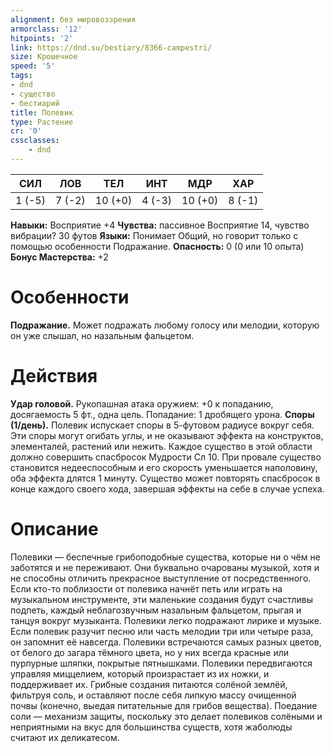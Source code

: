 ```yaml
---
alignment: без мировоззрения
armorclass: '12'
hitpoints: '2'
link: https://dnd.su/bestiary/8366-campestri/
size: Крошечное
speed: '5'
tags:
- dnd
- существо
- бестиарий
title: Полевик
type: Растение
cr: '0'
cssclasses:
    - dnd
---
```



| СИЛ | ЛОВ | ТЕЛ | ИНТ | МДР | ХАР |
|---|---|---|---|---|---|
| 1 (-5) | 7 (-2) | 10 (+0) | 4 (-3) | 10 (+0) | 8 (-1) |
**Навыки:** Восприятие +4
**Чувства:** пассивное Восприятие 14, чувство вибрации? 30 футов
**Языки:** Понимает Общий, но говорит только с помощью особенности Подражание.
**Опасность:** 0 (0 или 10 опыта)
**Бонус Мастерства:** +2


# Особенности
**Подражание.** Может подражать любому голосу или мелодии, которую он уже слышал, но назальным фальцетом.


# Действия
**Удар головой.** Рукопашная атака оружием: +0 к попаданию, досягаемость 5 фт., одна цель. Попадание: 1 дробящего урона.
**Споры (1/день).** Полевик испускает споры в 5-футовом радиусе вокруг себя. Эти споры могут огибать углы, и не оказывают эффекта на конструктов, элементалей, растений или нежить. Каждое существо в этой области должно совершить спасбросок Мудрости Сл 10. При провале существо становится недееспособным и его скорость уменьшается наполовину, оба эффекта длятся 1 минуту. Существо может повторять спасбросок в конце каждого своего хода, завершая эффекты на себе в случае успеха.


# Описание
Полевики — беспечные грибоподобные существа, которые ни о чём не заботятся и не переживают. Они буквально очарованы музыкой, хотя и не способны отличить прекрасное выступление от посредственного. Если кто-то поблизости от полевика начнёт петь или играть на музыкальном инструменте, эти маленькие создания будут счастливы подпеть, каждый неблагозвучным назальным фальцетом, прыгая и танцуя вокруг музыканта. Полевики легко подражают лирике и музыке. Если полевик разучит песню или часть мелодии три или четыре раза, он запомнит её навсегда. Полевики встречаются самых разных цветов, от белого до загара тёмного цвета, но у них всегда красные или пурпурные шляпки, покрытые пятнышками. Полевики передвигаются управляя миццелием, который произрастает из их ножки, и поддерживает их. Грибные создания питаются солёной землёй, фильтруя соль, и оставляют после себя липкую массу очищенной почвы (конечно, выедая питательные для грибов вещества). Поедание соли — механизм защиты, поскольку это делает полевиков солёными и неприятными на вкус для большинства существ, хотя жаболюды считают их деликатесом.